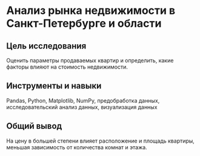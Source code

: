 # Анализ рынка недвижимости в Санкт-Петербурге и области

## Цель исследования
Оценить параметры продаваемых квартир и определить, какие факторы влияют на стоимость недвижимости.

## Инструменты и навыки
Pandas, Python, Matplotlib, NumPy, предобработка данных, исследовательский анализ данных, визуализация данных

## Общий вывод
На цену в большей степени влияет расположение и площадь квартиры, меньшая зависимость от количества комнат и этажа.